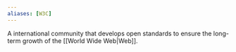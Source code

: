 ```yaml
---
aliases: [W3C]
---
```


A international community that develops open standards to ensure the long-term growth of the [[World Wide Web|Web]].